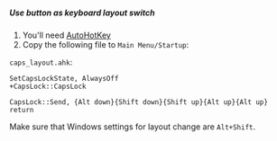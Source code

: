 ##### Use <X> button as keyboard layout switch

1. You'll need [AutoHotKey](https://www.autohotkey.com/)
2. Copy the following file to `Main Menu/Startup`:

`caps_layout.ahk`:
```ahk
SetCapsLockState, AlwaysOff
+CapsLock::CapsLock

CapsLock::Send, {Alt down}{Shift down}{Shift up}{Alt up}{Alt up}
return
```

Make sure that Windows settings for layout change are `Alt+Shift`.
